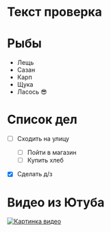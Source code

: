 # Текст проверка

# Рыбы
* Лещь
* Сазан
* Карп
* Щука
* Ласось :sunglasses:
# Список дел
* [ ] Сходить на улицу
    * [ ] Пойти в магазин
    * [ ] Купить хлеб
* [x] Сделать д/з


# Видео из Ютуба


[![Картинка видео](https://klike.net/uploads/posts/2020-05/1589357720_32.jpg)](https://www.youtube.com/watch?v=SvKnOswmg1s )